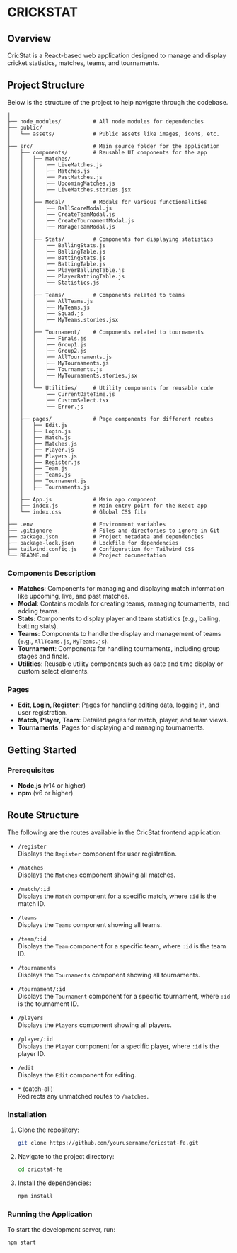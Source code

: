# CRICKSTAT

## Overview

CricStat is a React-based web application designed to manage and display cricket statistics, matches, teams, and tournaments.

## Project Structure

Below is the structure of the project to help navigate through the codebase.
```
│
├── node_modules/          # All node modules for dependencies
├── public/
│   └── assets/            # Public assets like images, icons, etc.
│
├── src/                   # Main source folder for the application
│   ├── components/        # Reusable UI components for the app
│   │   ├── Matches/
│   │   │   ├── LiveMatches.js
│   │   │   ├── Matches.js
│   │   │   ├── PastMatches.js
│   │   │   ├── UpcomingMatches.js
│   │   │   ├── LiveMatches.stories.jsx
│   │   │
│   │   ├── Modal/         # Modals for various functionalities
│   │   │   ├── BallScoreModal.js
│   │   │   ├── CreateTeamModal.js
│   │   │   ├── CreateTournamentModal.js
│   │   │   ├── ManageTeamModal.js
│   │   │
│   │   ├── Stats/         # Components for displaying statistics
│   │   │   ├── BallingStats.js
│   │   │   ├── BallingTable.js
│   │   │   ├── BattingStats.js
│   │   │   ├── BattingTable.js
│   │   │   ├── PlayerBallingTable.js
│   │   │   ├── PlayerBattingTable.js
│   │   │   └── Statistics.js
│   │   │
│   │   ├── Teams/         # Components related to teams
│   │   │   ├── AllTeams.js
│   │   │   ├── MyTeams.js
│   │   │   ├── Squad.js
│   │   │   ├── MyTeams.stories.jsx
│   │   │
│   │   ├── Tournament/    # Components related to tournaments
│   │   │   ├── Finals.js
│   │   │   ├── Group1.js
│   │   │   ├── Group2.js
│   │   │   ├── AllTournaments.js
│   │   │   ├── MyTournaments.js
│   │   │   ├── Tournaments.js
│   │   │   ├── MyTournaments.stories.jsx
│   │   │
│   │   └── Utilities/     # Utility components for reusable code
│   │       ├── CurrentDateTime.js
│   │       ├── CustomSelect.tsx
│   │       └── Error.js
│   │
│   ├── pages/             # Page components for different routes
│   │   ├── Edit.js
│   │   ├── Login.js
│   │   ├── Match.js
│   │   ├── Matches.js
│   │   ├── Player.js
│   │   ├── Players.js
│   │   ├── Register.js
│   │   ├── Team.js
│   │   ├── Teams.js
│   │   ├── Tournament.js
│   │   ├── Tournaments.js
│   │
│   ├── App.js             # Main app component
│   ├── index.js           # Main entry point for the React app
│   └── index.css          # Global CSS file
│
├── .env                   # Environment variables
├── .gitignore             # Files and directories to ignore in Git
├── package.json           # Project metadata and dependencies
├── package-lock.json      # Lockfile for dependencies
├── tailwind.config.js     # Configuration for Tailwind CSS
└── README.md              # Project documentation
```


### Components Description

- **Matches**: Components for managing and displaying match information like upcoming, live, and past matches.
- **Modal**: Contains modals for creating teams, managing tournaments, and adding teams.
- **Stats**: Components to display player and team statistics (e.g., balling, batting stats).
- **Teams**: Components to handle the display and management of teams (e.g., `AllTeams.js`, `MyTeams.js`).
- **Tournament**: Components for handling tournaments, including group stages and finals.
- **Utilities**: Reusable utility components such as date and time display or custom select elements.

### Pages

- **Edit, Login, Register**: Pages for handling editing data, logging in, and user registration.
- **Match, Player, Team**: Detailed pages for match, player, and team views.
- **Tournaments**: Pages for displaying and managing tournaments.

## Getting Started

### Prerequisites

- **Node.js** (v14 or higher)
- **npm** (v6 or higher)

## Route Structure

The following are the routes available in the CricStat frontend application:

- `/register`  
  Displays the `Register` component for user registration.

- `/matches`  
  Displays the `Matches` component showing all matches.

- `/match/:id`  
  Displays the `Match` component for a specific match, where `:id` is the match ID.

- `/teams`  
  Displays the `Teams` component showing all teams.

- `/team/:id`  
  Displays the `Team` component for a specific team, where `:id` is the team ID.

- `/tournaments`  
  Displays the `Tournaments` component showing all tournaments.

- `/tournament/:id`  
  Displays the `Tournament` component for a specific tournament, where `:id` is the tournament ID.

- `/players`  
  Displays the `Players` component showing all players.

- `/player/:id`  
  Displays the `Player` component for a specific player, where `:id` is the player ID.

- `/edit`  
  Displays the `Edit` component for editing.

- `*` (catch-all)  
  Redirects any unmatched routes to `/matches`.


### Installation

1. Clone the repository:
    ```bash
    git clone https://github.com/yourusername/cricstat-fe.git
    ```
2. Navigate to the project directory:
    ```bash
    cd cricstat-fe
    ```
3. Install the dependencies:
    ```bash
    npm install
    ```

### Running the Application

To start the development server, run:

```bash
npm start
